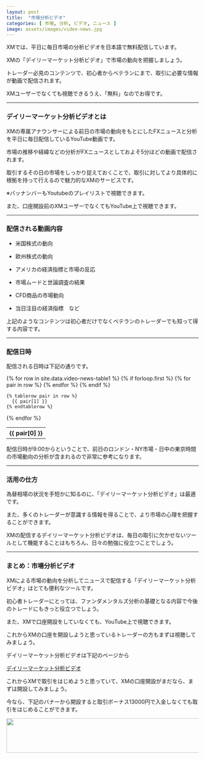 ```yaml
---
layout: post
title:  "市場分析ビデオ"
categories: [ 市場, 分析, ビデオ, ニュース ]
image: assets/images/video-news.jpg
---
```


XMでは、平日に毎日市場の分析ビデオを日本語で無料配信しています。

XMの「デイリーマーケット分析ビデオ」で市場の動向を把握しましょう。

トレーダー必見のコンテンツで、初心者からベテランにまで、取引に必要な情報が動画で配信されます。

XMユーザーでなくても視聴できるうえ、「無料」なのでお得です。


<hr>

### デイリーマーケット分析ビデオとは

XMの専属アナウンサーによる前日の市場の動向をもとにしたFXニュースと分析を平日に毎日配信しているYouTube動画です。

市場の推移や経緯などの分析がFXニュースとしておよそ5分ほどの動画で配信されます。

取引するその日の市場をしっかり捉えておくことで、取引に対してより具体的に根拠を持って行えるので魅力的なXMのサービスです。

※バッナンバーもYoutubeのプレイリストで視聴できます。


また、口座開設前のXMユーザーでなくてもYouTube上で視聴できます。


<hr>

### 配信される動画内容

- 米国株式の動向

- 欧州株式の動向

- アメリカの経済指標と市場の反応

- 市場ムードと世論調査の結果

- CFD商品の市場動向

- 当日注目の経済指標　など


上記のようなコンテンツは初心者だけでなくベテランのトレーダーでも知って得する内容です。



<hr>

### 配信日時

配信される日時は下記の通りです。

<table>
  {% for row in site.data.video-news-table1 %}
    {% if forloop.first %}
    <tr>
      {% for pair in row %}
        <th>{{ pair[0] }}</th>
      {% endfor %}
    </tr>
    {% endif %}

    {% tablerow pair in row %}
      {{ pair[1] }}
    {% endtablerow %}
  {% endfor %}
</table>

配信日時が9:00からということで、前日のロンドン・NY市場・日中の東京時間の市場動向の分析が含まれるので非常に参考になります。


<hr>


### 活用の仕方

為替相場の状況を手短かに知るのに、「デイリーマーケット分析ビデオ」は最適です。

また、多くのトレーダーが意識する情報を得ることで、より市場の心理を把握することができます。

XMの配信するデイリーマーケット分析ビデオは、毎日の取引に欠かせないツールとして機能することはもちろん、日々の勉強に役立つことでしょう。


<hr>


### まとめ：市場分析ビデオ

XMによる市場の動向を分析してニュースで配信する「デイリーマーケット分析ビデオ」はとても便利なツールです。

初心者トレーダーにとっては、ファンダメンタルズ分析の基礎となる内容で今後のトレードにもきっと役立つでしょう。

また、XMで口座開設をしていなくても、YouTube上で視聴できます。

これからXMの口座を開設しようと思っているトレーダーの方もまずは視聴してみましょう。

デイリーマーケット分析ビデオは下記のページから

<a href="https://clicks.affstrack.com/c?m=47994&c=550036">デイリーマーケット分析ビデオ</a>

これからXMで取引をはじめようと思っていて、XMの口座開設がまだなら、まずは開設してみましょう。

今なら、下記のバナーから開設すると取引ボーナス13000円で入金しなくても取引をはじめることができます。

<a href="https://clicks.affstrack.com/c?m=9257&c=550036" referrerpolicy="no-referrer-when-downgrade"><img src="https://ads.affstrack.com/i/9257?c=550036" width="728" height="90" referrerpolicy="no-referrer-when-downgrade"/></a>